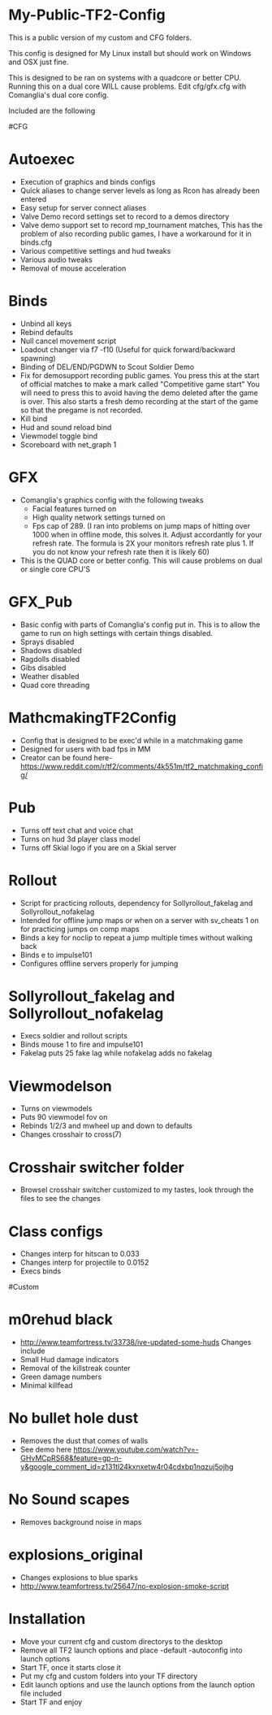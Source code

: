 # My-Public-TF2-Config
This is a public version of my custom and CFG folders.

This config is designed for My Linux install but should work on Windows 
and OSX just fine.

This is designed to be ran on systems with a quadcore or better CPU. 
Running this on a dual core WILL cause problems. Edit cfg/gfx.cfg with 
Comanglia's dual core config.

Included are the following

#CFG

# Autoexec
- Execution of graphics and binds configs
- Quick aliases to change server levels as long as Rcon has already been entered
- Easy setup for server connect aliases 
- Valve Demo record settings set to record to a demos directory
- Valve demo support set to record mp_tournament matches, This has the problem of also recording public games, I have a workaround for it in binds.cfg
- Various competitive settings and hud tweaks
- Various audio tweaks
- Removal of mouse acceleration

# Binds
- Unbind all keys
- Rebind defaults
- Null cancel movement script
- Loadout changer via f7 -f10 (Useful for quick forward/backward spawning)
- Binding of DEL/END/PGDWN to Scout Soldier Demo
- Fix for demosupport recording public games. You press this at the start of official matches to make a mark called "Competitive game start" You will need to press this to avoid having the demo deleted after the game is over. This also starts a fresh demo recording at the start of the game so that the pregame is not recorded.
- Kill bind 
- Hud and sound reload bind
- Viewmodel toggle bind
- Scoreboard with net_graph 1

# GFX 
- Comanglia's graphics config with the following tweaks
    - Facial features turned on
    - High quality network settings turned on
    - Fps cap of 289. (I ran into problems on jump maps of hitting over 1000 when in offline mode, this solves it. Adjust accordantly for your refresh rate. The formula is 2X your monitors refresh rate plus 1. If you do not know your refresh rate then it is likely 60)
- This is the QUAD core or better config. This will cause problems on dual or single core CPU'S

# GFX_Pub
- Basic config with parts of Comanglia's config put in. This is to allow the game to run on high settings with certain things disabled.
- Sprays disabled
- Shadows disabled
- Ragdolls disabled
- Gibs disabled
- Weather disabled
- Quad core threading

# MathcmakingTF2Config
- Config that is designed to be exec'd while in a matchmaking game
- Designed for users with bad fps in MM
- Creator can be found here- https://www.reddit.com/r/tf2/comments/4k551m/tf2_matchmaking_config/

# Pub
- Turns off text chat and voice chat
- Turns on hud 3d player class model
- Turns off Skial logo if you are on a Skial server

# Rollout
- Script for practicing rollouts, dependency for Sollyrollout_fakelag and Sollyrollout_nofakelag
- Intended for offline jump maps or when on a server with sv_cheats 1 on for practicing jumps on comp maps
- Binds a key for noclip to repeat a jump multiple times without walking back
- Binds e to impulse101
- Configures offline servers properly for jumping

# Sollyrollout_fakelag and Sollyrollout_nofakelag
- Execs soldier and rollout scripts
- Binds mouse 1 to fire and impulse101
- Fakelag puts 25 fake lag while nofakelag adds no fakelag

# Viewmodelson
- Turns on viewmodels
- Puts 90 viewmodel fov on
- Rebinds 1/2/3 and mwheel up and down to defaults
- Changes crosshair to cross(7)

# Crosshair switcher folder
- Browsel crosshair switcher customized to my tastes, look through the files to see the changes

# Class configs
- Changes interp for hitscan to 0.033
- Changes interp for projectile to 0.0152
- Execs binds

#Custom


# m0rehud black
- http://www.teamfortress.tv/33738/ive-updated-some-huds
Changes include
- Small Hud damage indicators
- Removal of the killstreak counter
- Green damage numbers
- Minimal killfead

# No bullet hole dust
- Removes the dust that comes of walls
- See demo here https://www.youtube.com/watch?v=-GHvMCpRS68&feature=gp-n-y&google_comment_id=z131tl24kxnxetw4r04cdxbp1nqzuj5ojhg

# No Sound scapes
- Removes background noise in maps

# explosions_original
- Changes explosions to blue sparks
- http://www.teamfortress.tv/25647/no-explosion-smoke-script

# Installation
- Move your current cfg and custom directorys to the desktop
- Remove all TF2 launch options and place -default -autoconfig into launch options
- Start TF, once it starts close it
- Put my cfg and custom folders into your TF directory
- Edit launch options and use the launch options from the launch option file included
- Start TF and enjoy
